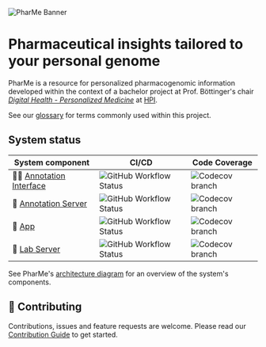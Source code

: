 ![PharMe Banner](https://user-images.githubusercontent.com/61618825/178254913-01b8ca46-c530-454c-9a64-a1eaa7a238e5.png)

# Pharmaceutical insights tailored to your personal genome

PharMe is a resource for personalized pharmacogenomic information developed
within the context of a bachelor project at Prof. Böttinger's chair
*[Digital Health - Personalized Medicine](https://hpi.de/en/research/research-groups/digital-health-personalized-medicine.html)*
at [HPI](https://hpi.de).

See our [glossary](./docs/GLOSSARY.md) for terms commonly used within this
project.

## System status

| System component                                          | CI/CD                           | Code Coverage           |
| --------------------------------------------------------- | ------------------------------- | ----------------------- |
| 🧑‍💻 [Annotation Interface](./annotation-interface) | ![GitHub Workflow Status][AI_B] | ![Codecov branch][AI_C] |
| 📝 [Annotation Server](./annotation-server)               | ![GitHub Workflow Status][AS_B] | ![Codecov branch][AS_C] |
| 📱 [App](./app)                                           | ![GitHub Workflow Status][AP_B] | ![Codecov branch][AP_C] |
| 🧪 [Lab Server](./lab-server)                             | ![GitHub Workflow Status][LS_B] | ![Codecov branch][LS_C] |

See PharMe's [architecture diagram](./docs/ARCHITECHTURE.md) for an overview of
the system's components.

## 🤝 Contributing

Contributions, issues and feature requests are welcome. Please read our
[Contribution Guide](CONTRIBUTING.md) to get started.

<!-- References to badges -->
<!-- This won't be visible, keep it at the bottom of the file. -->
<!-- Build -->
[AI_B]: https://img.shields.io/github/workflow/status/hpi-dhc/pharme/Annotation%20Interface?color=B079FF&label=Build&logo=github&logoColor=B079FF&style=for-the-badge
[AS_B]: https://img.shields.io/github/workflow/status/hpi-dhc/pharme/Annotation%20Server?color=926CFF&label=Build&logo=github&logoColor=926CFF&style=for-the-badge
[AP_B]: https://img.shields.io/github/workflow/status/hpi-dhc/pharme/App?color=7277FF&label=Build&logo=github&logoColor=7277FF&style=for-the-badge
[LS_B]: https://img.shields.io/github/workflow/status/hpi-dhc/pharme/Lab%20Server?color=769FFF&label=Build&logo=github&logoColor=769FFF&style=for-the-badge
<!-- Coverage -->
[AI_C]: https://img.shields.io/codecov/c/github/hpi-dhc/pharme/main?color=B079FF&flag=annotation-interface&label=Coverage&logo=codecov&logoColor=B079FF&style=for-the-badge&token=1Q3F9M0SJN
[AS_C]: https://img.shields.io/codecov/c/github/hpi-dhc/pharme/main?color=926CFF&flag=annotation-server&label=Coverage&logo=codecov&logoColor=926CFF&style=for-the-badge&token=1Q3F9M0SJN
[AP_C]: https://img.shields.io/codecov/c/github/hpi-dhc/pharme/main?color=7277FF&flag=app&label=Coverage&logo=codecov&logoColor=7277FF&style=for-the-badge&token=1Q3F9M0SJN
[LS_C]: https://img.shields.io/codecov/c/github/hpi-dhc/pharme/main?color=769FFF&flag=lab-server&label=Coverage&logo=codecov&logoColor=769FFF&style=for-the-badge&token=1Q3F9M0SJN
